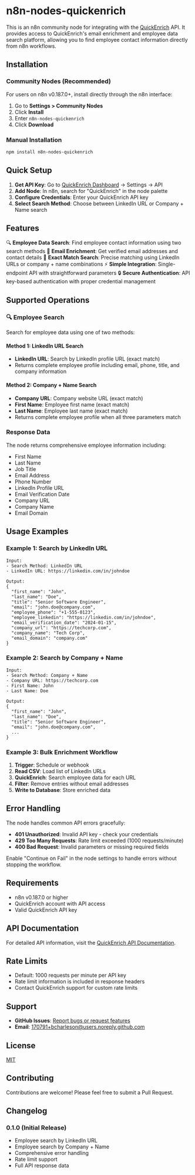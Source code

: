 # n8n-nodes-quickenrich

This is an n8n community node for integrating with the [QuickEnrich](https://quickenrich.io) API. It provides access to QuickEnrich's email enrichment and employee data search platform, allowing you to find employee contact information directly from n8n workflows.

## Installation

### Community Nodes (Recommended)

For users on n8n v0.187.0+, install directly through the n8n interface:

1. Go to **Settings > Community Nodes**
2. Click **Install**
3. Enter `n8n-nodes-quickenrich`
4. Click **Download**

### Manual Installation

```bash
npm install n8n-nodes-quickenrich
```

## Quick Setup

1. **Get API Key**: Go to [QuickEnrich Dashboard](https://app.quickenrich.io) → Settings → API
2. **Add Node**: In n8n, search for "QuickEnrich" in the node palette
3. **Configure Credentials**: Enter your QuickEnrich API key
4. **Select Search Method**: Choose between LinkedIn URL or Company + Name search

## Features

🔍 **Employee Data Search**: Find employee contact information using two search methods
📧 **Email Enrichment**: Get verified email addresses and contact details
🎯 **Exact Match Search**: Precise matching using LinkedIn URLs or company + name combinations
⚡ **Simple Integration**: Single-endpoint API with straightforward parameters
🔒 **Secure Authentication**: API key-based authentication with proper credential management

## Supported Operations

### 🔍 **Employee Search**

Search for employee data using one of two methods:

#### Method 1: LinkedIn URL Search
- **LinkedIn URL**: Search by LinkedIn profile URL (exact match)
- Returns complete employee profile including email, phone, title, and company information

#### Method 2: Company + Name Search
- **Company URL**: Company website URL (exact match)
- **First Name**: Employee first name (exact match)
- **Last Name**: Employee last name (exact match)
- Returns complete employee profile when all three parameters match

### Response Data

The node returns comprehensive employee information including:
- First Name
- Last Name
- Job Title
- Email Address
- Phone Number
- LinkedIn Profile URL
- Email Verification Date
- Company URL
- Company Name
- Email Domain

## Usage Examples

### Example 1: Search by LinkedIn URL

```
Input:
- Search Method: LinkedIn URL
- LinkedIn URL: https://linkedin.com/in/johndoe

Output:
{
  "first_name": "John",
  "last_name": "Doe",
  "title": "Senior Software Engineer",
  "email": "john.doe@company.com",
  "employee_phone": "+1-555-0123",
  "employee_linkedin": "https://linkedin.com/in/johndoe",
  "email_verification_date": "2024-01-15",
  "company_url": "https://techcorp.com",
  "company_name": "Tech Corp",
  "email_domain": "company.com"
}
```

### Example 2: Search by Company + Name

```
Input:
- Search Method: Company + Name
- Company URL: https://techcorp.com
- First Name: John
- Last Name: Doe

Output:
{
  "first_name": "John",
  "last_name": "Doe",
  "title": "Senior Software Engineer",
  "email": "john.doe@company.com",
  ...
}
```

### Example 3: Bulk Enrichment Workflow

1. **Trigger**: Schedule or webhook
2. **Read CSV**: Load list of LinkedIn URLs
3. **QuickEnrich**: Search employee data for each URL
4. **Filter**: Remove entries without email addresses
5. **Write to Database**: Store enriched data

## Error Handling

The node handles common API errors gracefully:

- **401 Unauthorized**: Invalid API key - check your credentials
- **429 Too Many Requests**: Rate limit exceeded (1000 requests/minute)
- **400 Bad Request**: Invalid parameters or missing required fields

Enable "Continue on Fail" in the node settings to handle errors without stopping the workflow.

## Requirements

- n8n v0.187.0 or higher
- QuickEnrich account with API access
- Valid QuickEnrich API key

## API Documentation

For detailed API information, visit the [QuickEnrich API Documentation](https://app.quickenrich.io/docs).

## Rate Limits

- Default: 1000 requests per minute per API key
- Rate limit information is included in response headers
- Contact QuickEnrich support for custom rate limits

## Support

- **GitHub Issues**: [Report bugs or request features](https://github.com/bcharleson/n8n-nodes-quickenrich/issues)
- **Email**: 170791+bcharleson@users.noreply.github.com

## License

[MIT](LICENSE.md)

## Contributing

Contributions are welcome! Please feel free to submit a Pull Request.

## Changelog

### 0.1.0 (Initial Release)
- Employee search by LinkedIn URL
- Employee search by Company + Name
- Comprehensive error handling
- Rate limit support
- Full API response data

